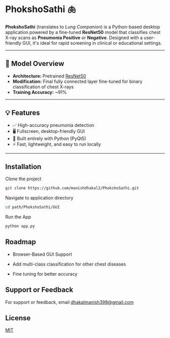 
# PhokshoSathi 🫁

**PhokshoSathi** (translates to *Lung Companion*) is a Python-based desktop application powered by a fine-tuned **ResNet50** model that classifies chest X-ray scans as **Pneumonia Positive** or **Negative**. Designed with a user-friendly GUI, it's ideal for rapid screening in clinical or educational settings.

---

## 🧠 Model Overview

- **Architecture:** Pretrained [ResNet50](https://arxiv.org/abs/1512.03385)
- **Modification:** Final fully connected layer fine-tuned for binary classification of chest X-rays
- **Training Accuracy:** ~91%

---

## 💡 Features

- ✅ High-accuracy pneumonia detection
- 🖥️ Fullscreen, desktop-friendly GUI
- 🐍 Built entirely with Python (PyQt5)
- ⚡ Fast, lightweight, and easy to run locally

---



## Installation

Clone the project

```bash
git clone https://github.com/manishdhakal2/PhokshoSathi.git
```

Navigate to application directory

```bash
cd path/PhokshoSathi/GUI
```

Run the App

```bash
python app.py
```


    
## Roadmap

- Browser-Based GUI Support

- Add multi-class classification for other chest diseases

- Fine tuning for better accuracy


## Support or Feedback

For support or feedback, email dhakalmanish398@gmail.com


## License

[MIT](https://choosealicense.com/licenses/mit/)

